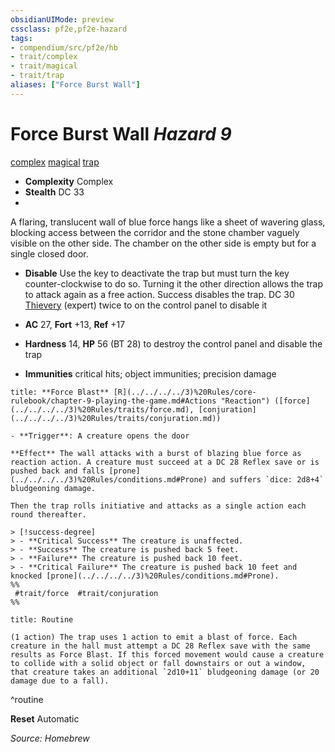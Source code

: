 ```yaml
---
obsidianUIMode: preview
cssclass: pf2e,pf2e-hazard
tags:
- compendium/src/pf2e/hb
- trait/complex
- trait/magical
- trait/trap
aliases: ["Force Burst Wall"]
---
```

# Force Burst Wall *Hazard 9*  
[complex](rules/traits/complex.md "Complex Hazard Trait")  [magical](rules/traits/magical.md "Magical Item Trait")  [trap](rules/traits/trap.md "Trap Hazard Trait")  

- **Complexity** Complex
- **Stealth** DC 33  
- 
A flaring, translucent wall of blue force hangs like a sheet of wavering glass, blocking access between the corridor and the stone chamber vaguely visible on the other side. The chamber on the other side is empty but for a single closed door.

- **Disable** Use the key to deactivate the trap but must turn the key counter-clockwise to do so. Turning it the other direction allows the trap to attack again as a free action. Success disables the trap. DC 30 [Thievery](../../../skills.md#Thievery) (expert) twice to on the control panel to disable it

- **AC** 27, **Fort** +13, **Ref** +17
- **Hardness** 14, **HP** 56 (BT 28) to destroy the control panel and disable the trap
- **Immunities** critical hits; object immunities; precision damage

```ad-embed-ability
title: **Force Blast** [R](../../../../3)%20Rules/core-rulebook/chapter-9-playing-the-game.md#Actions "Reaction") ([force](../../../../3)%20Rules/traits/force.md), [conjuration](../../../../3)%20Rules/traits/conjuration.md))

- **Trigger**: A creature opens the door

**Effect** The wall attacks with a burst of blazing blue force as reaction action. A creature must succeed at a DC 28 Reflex save or is pushed back and falls [prone](../../../../3)%20Rules/conditions.md#Prone) and suffers `dice: 2d8+4` bludgeoning damage.

Then the trap rolls initiative and attacks as a single action each round thereafter.

> [!success-degree] 
> - **Critical Success** The creature is unaffected.
> - **Success** The creature is pushed back 5 feet.
> - **Failure** The creature is pushed back 10 feet.
> - **Critical Failure** The creature is pushed back 10 feet and knocked [prone](../../../../3)%20Rules/conditions.md#Prone).  
%%
 #trait/force  #trait/conjuration 
%%
```

```ad-pf2-summary
title: Routine

(1 action) The trap uses 1 action to emit a blast of force. Each creature in the hall must attempt a DC 28 Reflex save with the same results as Force Blast. If this forced movement would cause a creature to collide with a solid object or fall downstairs or out a window, that creature takes an additional `2d10+11` bludgeoning damage (or 20 damage due to a fall).
```
^routine

**Reset** Automatic

*Source: Homebrew*